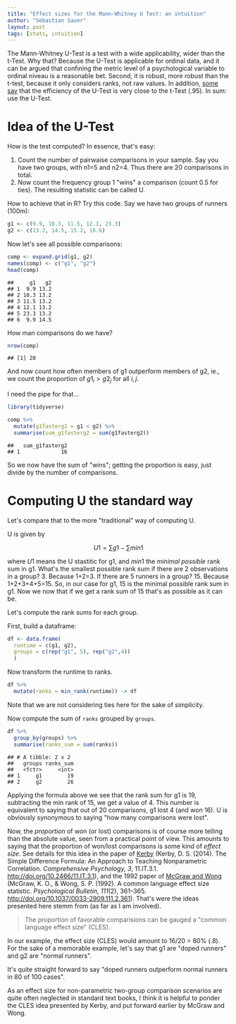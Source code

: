 ```yaml
---
title: "Effect sizes for the Mann-Whitney U Test: an intuition"
author: "Sebastian Sauer"
layout: post
tags: [stats, intuition]
---
```





The Mann-Whitney U-Test is a test with a wide applicability, wider than the t-Test. Why that? Because the U-Test is applicable for ordinal data, and it can be argued that confining the metric level of a psychological variable to ordinal niveau is a reasonable bet. Second, it is robust, more robust than the t-test, because it only considers ranks, not raw values. In addition, [some say](https://en.wikipedia.org/wiki/Mann%E2%80%93Whitney_U_test#cite_note-Lehmann_1999-13) that the efficiency of the U-Test is very close to the t-Test (.95). In sum: use the U-Test.

# Idea of the U-Test

How is the test computed? In essence, that's easy: 

1. Count the number of pairwaise comparisons in your sample. Say you have  two groups, with n1=5 and n2=4. Thus there are 20 comparisons in total.
2. Now count the frequency group 1 "wins" a comparison (count 0.5 for ties). The resulting statistic can be called U.

How to achieve that in R? Try this code. Say we have two groups of runners (100m):


```r
g1 <- c(9.9, 10.3, 11.5, 12.1, 23.3)
g2 <- c(13.2, 14.5, 15.2, 16.6)
```

Now let's see all possible comparisons:


```r
comp <- expand.grid(g1, g2)
names(comp) <- c("g1", "g2")
head(comp)
```

```
##     g1   g2
## 1  9.9 13.2
## 2 10.3 13.2
## 3 11.5 13.2
## 4 12.1 13.2
## 5 23.3 13.2
## 6  9.9 14.5
```

How man comparisons do we have?


```r
nrow(comp)
```

```
## [1] 20
```



And now count how often members of g1 outperform members of g2, ie., we count the proportion of $g1_i > g2_j$ for all $i,j$.

I need the pipe for that...


```r
library(tidyverse)
```



```r
comp %>% 
  mutate(g1fasterg2 = g1 < g2) %>% 
  summarise(sum_g1fasterg2 = sum(g1fasterg2))
```

```
##   sum_g1fasterg2
## 1             16
```

So we now have the sum of "wins"; getting the proportion is easy, just divide by the number of comparisons.


# Computing U the standard way

Let's compare that to the more "traditional" way of computing U.

U is given by 

$$U1 =\sum{g1} - \sum{min1}$$

where $U1$ means the U stastitic for g1, and $min1$ the *minimal possible* rank sum in g1. What's the smallest possible rank sum if there are 2 observations in a group? 3. Because 1+2=3. If there are 5 runners in a group? 15. Because 1+2+3+4+5=15. So, in our case for g1, 15 is the minimal possible rank sum in g1. Now we now that if we get a rank sum of 15 that's as possible as it can be.

Let's compute the rank sums for each group.

First, build a dataframe:


```r
df <- data.frame(
  runtime = c(g1, g2),
  groups = c(rep("g1", 5), rep("g2",4))
  )
```

Now transform the runtime to ranks.


```r
df %>% 
  mutate(ranks = min_rank(runtime)) -> df
```

Note that we are not considering ties here for the sake of simplicity.

Now compute the sum of `ranks` grouped by `groups`.


```r
df %>% 
  group_by(groups) %>% 
  summarise(ranks_sum = sum(ranks))
```

```
## # A tibble: 2 x 2
##   groups ranks_sum
##   <fctr>     <int>
## 1     g1        19
## 2     g2        26
```

Applying the formula above we see that the rank sum for g1 is 19, subtracting the min rank of 15, we get a value of 4. This number is equivalent to saying that out of 20 comparisons, g1 lost 4 (and won 16). U is obviously synonymous to saying "how many comparisons were lost".

Now, the *proportion* of won (or lost) comparisons is of course more telling than the absolute value, seen from a practical point of view. This amounts to saying that the proportion of won/lost comparisons is some kind of *effect size*. See details for this idea in the paper of [Kerby](http://journals.sagepub.com/doi/pdf/10.2466/11.IT.3.1) (Kerby, D. S. (2014). The Simple Difference Formula: An Approach to Teaching Nonparametric Correlation. *Comprehensive Psychology, 3*, 11.IT.3.1. http://doi.org/10.2466/11.IT.3.1), and the 1992 paper of 
[McGraw and Wong](http://core.ecu.edu/psyc/wuenschk/docs30/CL.pdf) (McGraw, K. O., & Wong, S. P. (1992). A common language effect size statistic. *Psychological Bulletin, 111*(2), 361–365. http://doi.org/10.1037/0033-2909.111.2.361). That's were the ideas presented here stemm from (as far as I am involved).


>   The proportion of favorable comparisions can be gauged a "common language effect size" (CLES).

In our example, the effect size (CLES) would amount to 16/20 = 80% (.8). For the sake of a memorable example, let's say that g1 are "doped runners" and g2 are "normal runners".

It's quite straight forward to say "doped runners outperform normal runners in 80 of 100 cases".

As an effect size for non-parametric two-group comparison scenarios are quite often neglected in standard text books, I think it is helpful to ponder the CLES idea presented by Kerby, and put forward earlier by McGraw and Wong.



